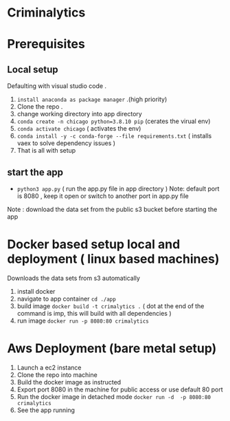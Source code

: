 # Criminalytics 

# Prerequisites

## Local setup 

Defaulting with visual studio code .
1. `install anaconda as package manager` .(high priority)
2. Clone the repo . 
3. change working directory  into app directory
5. `conda create -n chicago python=3.8.10 pip` (cerates the virual env) 
6. `conda activate chicago` ( activates the env)
7. `conda install -y -c conda-forge --file requirements.txt` ( installs vaex to solve dependency issues )
8. That is all with setup 

## start the app
- `python3 app.py` ( run the app.py file in app directory ) 
 Note: default port is 8080 , keep it open or switch to another port in app.py file 

Note : download the data set from the public s3 bucket before starting the app 

# Docker based setup local and deployment  ( linux based machines)
 
  Downloads the data sets from s3 automatically 
 1. install docker 
 2. navigate to app container `cd ./app`
 3. build image `docker build -t crimalytics .` ( dot at the end of the command is imp, this will build with all dependencies  )
 4. run image `docker run -p 8080:80 crimalytics`

# Aws Deployment (bare metal setup)
  1. Launch a ec2 instance 
  2. Clone the repo into machine
  3. Build the docker image as instructed 
  4. Export port 8080 in the machine for public access or use default 80 port 
  5. Run the docker image in detached mode  `docker run -d  -p 8080:80 crimalytics` 
  6. See the app running 

